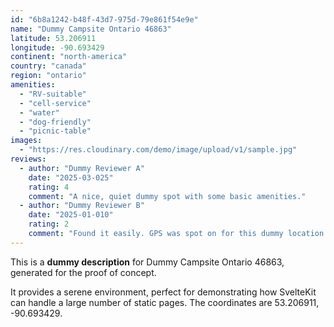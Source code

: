 ```yaml
---
id: "6b8a1242-b48f-43d7-975d-79e861f54e9e"
name: "Dummy Campsite Ontario 46863"
latitude: 53.206911
longitude: -90.693429
continent: "north-america"
country: "canada"
region: "ontario"
amenities:
  - "RV-suitable"
  - "cell-service"
  - "water"
  - "dog-friendly"
  - "picnic-table"
images:
  - "https://res.cloudinary.com/demo/image/upload/v1/sample.jpg"
reviews:
  - author: "Dummy Reviewer A"
    date: "2025-03-025"
    rating: 4
    comment: "A nice, quiet dummy spot with some basic amenities."
  - author: "Dummy Reviewer B"
    date: "2025-01-010"
    rating: 2
    comment: "Found it easily. GPS was spot on for this dummy location."
---
```


This is a **dummy description** for Dummy Campsite Ontario 46863, generated for the proof of concept.

It provides a serene environment, perfect for demonstrating how SvelteKit can handle a large number of static pages. The coordinates are 53.206911, -90.693429.
